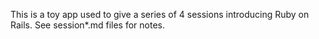 This is a toy app used to give a series of 4 sessions introducing Ruby on Rails. See session*.md files for notes.
